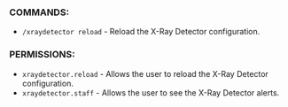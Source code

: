 ### COMMANDS:
- `/xraydetector reload` - Reload the X-Ray Detector configuration.

### PERMISSIONS:
- `xraydetector.reload` - Allows the user to reload the X-Ray Detector configuration.
- `xraydetector.staff` - Allows the user to see the X-Ray Detector alerts.